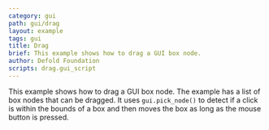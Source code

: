 ```yaml
---
category: gui
path: gui/drag
layout: example
tags: gui
title: Drag
brief: This example shows how to drag a GUI box node.
author: Defold Foundation
scripts: drag.gui_script
---
```


This example shows how to drag a GUI box node. The example has a list of box nodes that can be dragged. It uses `gui.pick_node()` to detect if a click is within the bounds of a box and then moves the box as long as the mouse button is pressed.
